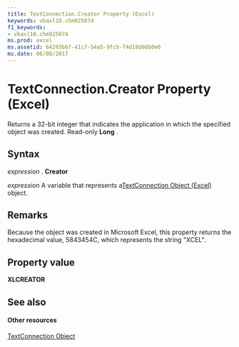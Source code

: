 ```yaml
---
title: TextConnection.Creator Property (Excel)
keywords: vbaxl10.chm925074
f1_keywords:
- vbaxl10.chm925074
ms.prod: excel
ms.assetid: 64293b6f-41c7-54a5-9fcb-f4d19d60b0e6
ms.date: 06/08/2017
---
```



# TextConnection.Creator Property (Excel)

Returns a 32-bit integer that indicates the application in which the specified object was created. Read-only **Long** .


## Syntax

 _expression_ . **Creator**

 _expression_ A variable that represents a[TextConnection Object (Excel)](textconnection-object-excel.md) object.


## Remarks

Because the object was created in Microsoft Excel, this property returns the hexadecimal value, 5843454C, which represents the string "XCEL".


## Property value

 **XLCREATOR**


## See also


#### Other resources



[TextConnection Object](textconnection-object-excel.md)

